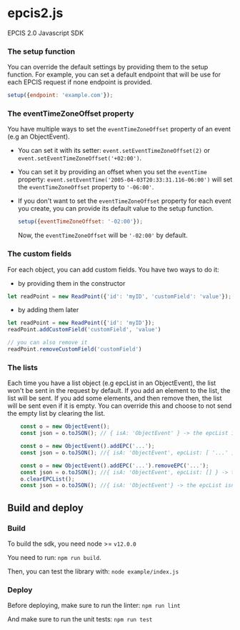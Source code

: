# epcis2.js
EPCIS 2.0 Javascript SDK

### The setup function

You can override the default settings by providing them to the setup function. For example, you can set a default 
endpoint that will be use for each EPCIS request if none endpoint is provided.

```js
setup({endpoint: 'example.com'});
```

### The eventTimeZoneOffset property

You have multiple ways to set the `eventTimeZoneOffset` property of an event (e.g an ObjectEvent).

- You can set it with its setter: `event.setEventTimeZoneOffset(2)` or `event.setEventTimeZoneOffset('+02:00')`.

- You can set it by providing an offset when you set the `eventTime` property:
`event.setEventTime('2005-04-03T20:33:31.116-06:00')` will set the `eventTimeZoneOffset` property to `'-06:00'`.


- If you don't want to set the `eventTimeZoneOffset` property for each event you create, you can provide its default 
value to the setup function.

    ```js
    setup({eventTimeZoneOffset: '-02:00'});
    ```
    
    Now, the `eventTimeZoneOffset` will be `'-02:00'` by default.

### The custom fields

For each object, you can add custom fields. You have two ways to do it:
- by providing them in the constructor
```js
let readPoint = new ReadPoint({'id': 'myID', 'customField': 'value'});
```
- by adding them later
```js
let readPoint = new ReadPoint({'id': 'myID'});
readPoint.addCustomField('customField', 'value')

// you can also remove it
readPoint.removeCustomField('customField')
```

### The lists

Each time you have a list object (e.g epcList in an ObjectEvent), the list won't be sent in the request by default.
If you add an element to the list, the list will be sent. If you add some elements, and then remove then, the list will
be sent even if it is empty. You can override this and choose to not send the empty list by clearing the list. 

```js
    const o = new ObjectEvent();
    const json = o.toJSON(); // { isA: 'ObjectEvent' } -> the epcList isn't sent

    const o = new ObjectEvent().addEPC('...');
    const json = o.toJSON(); //{ isA: 'ObjectEvent', epcList: [ '...' ] } -> the epcList is sent

    const o = new ObjectEvent().addEPC('...').removeEPC('...');
    const json = o.toJSON(); //{ isA: 'ObjectEvent', epcList: [] } -> the epcList is sent as an emptyString
    o.clearEPCList();
    const json = o.toJSON(); //{ isA: 'ObjectEvent'} -> the epcList isn't sent anymore
```

## Build and deploy

### Build

To build the sdk, you need node >= `v12.0.0`

You need to run: `npm run build`.

Then, you can test the library with: `node example/index.js`

### Deploy

Before deploying, make sure to run the linter:
`npm run lint`

And make sure to run the unit tests:
`npm run test`
